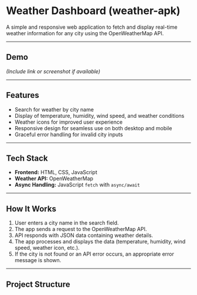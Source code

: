 # Weather Dashboard (weather-apk)

A simple and responsive web application to fetch and display real-time weather information for any city using the OpenWeatherMap API.

---

##  Demo

*(Include link or screenshot if available)*

---

##  Features

- Search for weather by city name
- Display of temperature, humidity, wind speed, and weather conditions
- Weather icons for improved user experience
- Responsive design for seamless use on both desktop and mobile
- Graceful error handling for invalid city inputs

---

##  Tech Stack

- **Frontend:** HTML, CSS, JavaScript  
- **Weather API:** OpenWeatherMap  
- **Async Handling:** JavaScript `fetch` with `async/await`

---

##  How It Works

1. User enters a city name in the search field.
2. The app sends a request to the OpenWeatherMap API.
3. API responds with JSON data containing weather details.
4. The app processes and displays the data (temperature, humidity, wind speed, weather icon, etc.).
5. If the city is not found or an API error occurs, an appropriate error message is shown.

---

##  Project Structure

